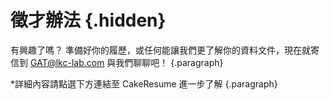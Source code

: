 # 徵才辦法 {.hidden}

有興趣了嗎？
準備好你的履歷，或任何能讓我們更了解你的資料文件，現在就寄信到 GAT@lkc-lab.com 與我們聊聊吧！
{.paragraph}

*詳細內容請點選下方連結至 CakeResume 進一步了解
{.paragraph}
